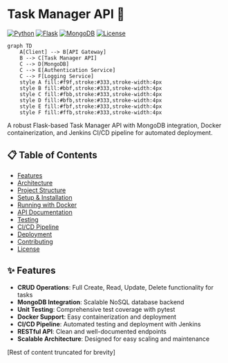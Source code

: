 # Task Manager API 🚀

[![Python](https://img.shields.io/badge/Python-3.9+-blue.svg)](https://python.org)
[![Flask](https://img.shields.io/badge/Flask-2.0+-green.svg)](https://flask.palletsprojects.com/)
[![MongoDB](https://img.shields.io/badge/MongoDB-5.0+-brightgreen.svg)](https://www.mongodb.com/)
[![License](https://img.shields.io/badge/License-MIT-yellow.svg)](https://opensource.org/licenses/MIT)

```mermaid
graph TD
    A[Client] --> B[API Gateway]
    B --> C[Task Manager API]
    C --> D[MongoDB]
    C --> E[Authentication Service]
    C --> F[Logging Service]
    style A fill:#f9f,stroke:#333,stroke-width:4px
    style B fill:#bbf,stroke:#333,stroke-width:4px
    style C fill:#fbb,stroke:#333,stroke-width:4px
    style D fill:#bfb,stroke:#333,stroke-width:4px
    style E fill:#fbf,stroke:#333,stroke-width:4px
    style F fill:#ffb,stroke:#333,stroke-width:4px
```

A robust Flask-based Task Manager API with MongoDB integration, Docker containerization, and Jenkins CI/CD pipeline for automated deployment.

## 📋 Table of Contents

- [Features](#-features)
- [Architecture](#-architecture)
- [Project Structure](#-project-structure)
- [Setup & Installation](#-setup--installation)
- [Running with Docker](#-running-with-docker)
- [API Documentation](#-api-documentation)
- [Testing](#-testing)
- [CI/CD Pipeline](#-cicd-pipeline)
- [Deployment](#-deployment)
- [Contributing](#-contributing)
- [License](#-license)

## ✨ Features

- **CRUD Operations**: Full Create, Read, Update, Delete functionality for tasks
- **MongoDB Integration**: Scalable NoSQL database backend
- **Unit Testing**: Comprehensive test coverage with pytest
- **Docker Support**: Easy containerization and deployment
- **CI/CD Pipeline**: Automated testing and deployment with Jenkins
- **RESTful API**: Clean and well-documented endpoints
- **Scalable Architecture**: Designed for easy scaling and maintenance

[Rest of content truncated for brevity]
